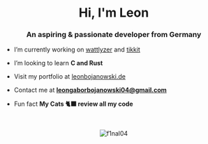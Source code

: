 <h1 align="center">Hi, I'm Leon</h1>
<h3 align="center">An aspiring & passionate developer from Germany</h3>

- I’m currently working on [wattlyzer](https://github.com/F1nal04/wattlyzer) and [tikkit](https://github.com/F1nal04/tikkit-backend)

- I’m looking to learn **C and Rust**

- Visit my portfolio at [leonbojanowski.de](https://leonbojanowski.de) 

- Contact me at **leongaborbojanowski04@gmail.com**

- Fun fact **My Cats 🐈‍⬛ review all my code**

<br>

<p align="center"><img align="center" src="https://github-readme-stats.vercel.app/api/top-langs/?username=f1nal04&langs_count=6&hide=html,css,scss,dockerfile,batchfile&theme=github_dark" alt="f1nal04" /></p>
